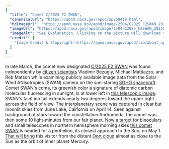 ```yaml
---
{
  "title": "Comet C/2025 F2 SWAN",
  "canonicalUrl": "https://apod.nasa.gov/apod/ap250418.html",
  "hdImageUrl": "https://apod.nasa.gov/apod/image/2504/C2025_F2SWAN_20250414_DEBartlett.jpg",
  "imageUrl": "https://apod.nasa.gov/apod/image/2504/C2025_F2SWAN_20250414_DEBartlett1024.jpg",
  "imageAlt": "See Explanation. Clicking on the picture will download the highest resolution version available.",
  "credit": [
    "Image Credit & [Copyright](https://apod.nasa.gov/apod/lib/about_apod.html#srapply): [Dan Bartlett](https://www.astrobin.com/users/h2ologg/)"
  ]
}
---
```


In late March, the comet now designated [C/2025 F2 SWAN](https://earthsky.org/space/new-comet-swan25f-april-2025-how-to-see-it/) was found independently by [citizen scientists](https://science.nasa.gov/citizen-science/) Vladimir Bezugly, Michael Mattiazzo, and Rob Matson while examining publicly available image data from the Solar Wind ANisotropies (SWAN) camera on the sun-staring [SOHO spacecraft](https://science.nasa.gov/mission/soho/). Comet SWAN's coma, its greenish color a signature of diatomic carbon molecules fluorescing in sunlight, is at lower left in [this telescopic image](https://app.astrobin.com/i/geb0ha?r=D). SWAN's faint ion tail extends nearly two degrees toward the upper right across the field of view. The interplanetary scene was captured in clear but moonlit skies from June Lake, California on April 14. Seen against background of stars toward the constellation Andromeda, the comet was then some 10 light-minutes from our fair planet. [Now a target](https://skyandtelescope.org/astronomy-news/new-comet-swan-now-visible-in-small-scopes/) for binoculars and small telescopes in northern hemisphere morning skies [this comet SWAN](https://theskylive.com/c2025f2-info) is headed for a perihelion, its closest approach to the Sun, on May 1. [That will bring](https://en.wikipedia.org/wiki/C/2025_F2_\(SWAN\)) this visitor from the distant [Oort cloud](https://science.nasa.gov/solar-system/oort-cloud/) almost as close to the Sun as the orbit of inner planet Mercury.
